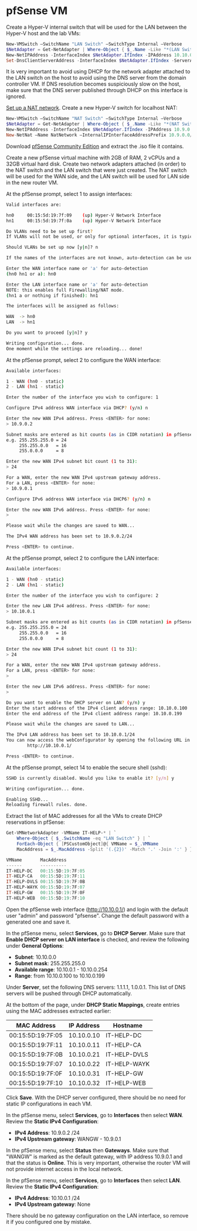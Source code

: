 # pfSense VM

Create a Hyper-V internal switch that will be used for the LAN between the Hyper-V host and the lab VMs:

```powershell
New-VMSwitch –SwitchName "LAN Switch" –SwitchType Internal –Verbose
$NetAdapter = Get-NetAdapter | Where-Object { $_.Name -Like "*(LAN Switch)" }
New-NetIPAddress -InterfaceIndex $NetAdapter.IfIndex -IPAddress 10.10.0.5 -PrefixLength 24
Set-DnsClientServerAddress -InterfaceIndex $NetAdapter.IfIndex -ServerAddresses @()
```

It is very important to avoid using DHCP for the network adapter attached to the LAN switch on the host to avoid using the DNS server from the domain controller VM. If DNS resolution becomes suspiciously slow on the host, make sure that the DNS server published through DHCP on this interface is ignored.

[Set up a NAT network](https://docs.microsoft.com/en-us/virtualization/hyper-v-on-windows/user-guide/setup-nat-network). Create a new Hyper-V switch for localhost NAT:

```powershell
New-VMSwitch –SwitchName "NAT Switch" –SwitchType Internal –Verbose
$NetAdapter = Get-NetAdapter | Where-Object { $_.Name -Like "*(NAT Switch)" }
New-NetIPAddress -InterfaceIndex $NetAdapter.IfIndex -IPAddress 10.9.0.1 -PrefixLength 24
New-NetNat –Name NatNetwork –InternalIPInterfaceAddressPrefix 10.9.0.0/24
```

Download [pfSense Community Edition](https://www.pfsense.org/download/) and extract the .iso file it contains.

Create a new pfSense virtual machine with 2GB of RAM, 2 vCPUs and a 32GB virtual hard disk. Create two network adapters attached (in order) to the NAT switch and the LAN switch that were just created. The NAT switch will be used for the WAN side, and the LAN switch will be used for LAN side in the new router VM.

At the pfSense prompt, select 1 to assign interfaces:

```bash
Valid interfaces are:

hn0     00:15:5d:19:7f:09    (up) Hyper-V Network Interface
hn1     00:15:5d:19:7f:0a    (up) Hyper-V Network Interface

Do VLANs need to be set up first?
If VLANs will not be used, or only for optional interfaces, it is typical to say no here and use the webConfigurator to configure VLANs later, if required.

Should VLANs be set up now [y|n]? n

If the names of the interfaces are not known, auto-detection can be used instead. To use auto-detection, please disconnect all interfaces before pressing 'a' to begin the process.

Enter the WAN interface name or 'a' for auto-detection
(hn0 hn1 or a): hn0

Enter the LAN interface name or 'a' for auto-detection
NOTE: this enables full Firewalling/NAT mode.
(hn1 a or nothing if finished): hn1

The interfaces will be assigned as follows:

WAN  -> hn0
LAN  -> hn1

Do you want to proceed [y|n]? y

Writing configuration... done.
One moment while the settings are reloading... done!
```

At the pfSense prompt, select 2 to configure the WAN interface:

```bash
Available interfaces:

1 - WAN (hn0 - static)
2 - LAN (hn1 - static)

Enter the number of the interface you wish to configure: 1

Configure IPv4 address WAN interface via DHCP? (y/n) n

Enter the new WAN IPv4 address. Press <ENTER> for none:
> 10.9.0.2

Subnet masks are entered as bit counts (as in CIDR notation) in pfSense.
e.g. 255.255.255.0 = 24
     255.255.0.0   = 16
     255.0.0.0     = 8

Enter the new WAN IPv4 subnet bit count (1 to 31):
> 24

For a WAN, enter the new WAN IPv4 upstream gateway address.
For a LAN, press <ENTER> for none:
> 10.9.0.1

Configure IPv6 address WAN interface via DHCP6? (y/n) n

Enter the new WAN IPv6 address. Press <ENTER> for none:
> 

Please wait while the changes are saved to WAN...

The IPv4 WAN address has been set to 10.9.0.2/24

Press <ENTER> to continue.
```

At the pfSense prompt, select 2 to configure the LAN interface:

```bash
Available interfaces:

1 - WAN (hn0 - static)
2 - LAN (hn1 - static)

Enter the number of the interface you wish to configure: 2

Enter the new LAN IPv4 address. Press <ENTER> for none:
> 10.10.0.1

Subnet masks are entered as bit counts (as in CIDR notation) in pfSense.
e.g. 255.255.255.0 = 24
     255.255.0.0   = 16
     255.0.0.0     = 8

Enter the new WAN IPv4 subnet bit count (1 to 31):
> 24

For a WAN, enter the new WAN IPv4 upstream gateway address.
For a LAN, press <ENTER> for none:
> 

Enter the new LAN IPv6 address. Press <ENTER> for none:
>

Do you want to enable the DHCP server on LAN? (y/n) y
Enter the start address of the IPv4 client address range: 10.10.0.100
Enter the end address of the IPv4 client address range: 10.10.0.199

Please wait while the changes are saved to LAN...

The IPv4 LAN address has been set to 10.10.0.1/24
You can now access the webConfigurator by opening the following URL in your web browser:
        http://10.10.0.1/

Press <ENTER> to continue.
```

At the pfSense prompt, select 14 to enable the secure shell (sshd):

```bash
SSHD is currently disabled. Would you like to enable it? [y/n] y

Writing configuration... done.

Enabling SSHD...
Reloading firewall rules. done.
```

Extract the list of MAC addresses for all the VMs to create DHCP reservations in pfSense:

```powershell
Get-VMNetworkAdapter -VMName IT-HELP-* | `
	Where-Object { $_.SwitchName -eq "LAN Switch" } | `
	ForEach-Object { [PSCustomObject]@{ VMName = $_.VMName
	MacAddress = $_.MacAddress -Split '(.{2})' -Match '.' -Join ':' } }

VMName       MacAddress
------       ----------
IT-HELP-DC   00:15:5D:19:7F:05
IT-HELP-CA   00:15:5D:19:7F:11
IT-HELP-DVLS 00:15:5D:19:7F:0B
IT-HELP-WAYK 00:15:5D:19:7F:07
IT-HELP-GW   00:15:5D:19:7F:0F
IT-HELP-WEB  00:15:5D:19:7F:10
```

Open the pfSense web interface (http://10.10.0.1/) and login with the default user "admin" and password "pfsense". Change the default password with a generated one and save it.

In the pfSense menu, select **Services**, go to **DHCP Server**. Make sure that **Enable DHCP server on LAN interface** is checked, and review the following under **General Options**:

 * **Subnet**: 10.10.0.0
 * **Subnet mask**: 255.255.255.0
 * **Available range**: 10.10.0.1 - 10.10.0.254
 * **Range**: from 10.10.0.100 to 10.10.0.199

Under **Server**, set the following DNS servers: 1.1.1.1, 1.0.0.1. This list of DNS servers will be pushed through DHCP automatically.

At the bottom of the page, under **DHCP Static Mappings**, create entries using the MAC addresses extracted earlier:

|MAC Address      |IP Address  |Hostname    |
|-----------------|------------|------------|
|00:15:5D:19:7F:05|10.10.0.10  |IT-HELP-DC  |
|00:15:5D:19:7F:11|10.10.0.11  |IT-HELP-CA  |
|00:15:5D:19:7F:0B|10.10.0.21  |IT-HELP-DVLS|
|00:15:5D:19:7F:07|10.10.0.22  |IT-HELP-WAYK|
|00:15:5D:19:7F:0F|10.10.0.31  |IT-HELP-GW  |
|00:15:5D:19:7F:10|10.10.0.32  |IT-HELP-WEB |

Click **Save**. With the DHCP server configured, there should be no need for static IP configurations in each VM.

In the pfSense menu, select **Services**, go to **Interfaces** then select **WAN**. Review the **Static IPv4 Configuration**:

 * **IPv4 Address**: 10.9.0.2 /24
 * **IPv4 Upstream gateway**: WANGW - 10.9.0.1

In the pfSense menu, select **Status** then **Gateways**. Make sure that "WANGW" is marked as the default gateway, with IP address 10.9.0.1 and that the status is **Online**. This is very important, otherwise the router VM will not provide internet access in the local network.

In the pfSense menu, select **Services**, go to **Interfaces** then select **LAN**. Review the **Static IPv4 Configuration**:

 * **IPv4 Address**: 10.10.0.1 /24
 * **IPv4 Upstream gateway**: None

There should be no gateway configuration on the LAN interface, so remove it if you configured one by mistake.
